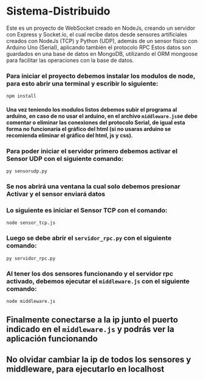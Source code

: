 # Sistema-Distribuido
Este es un proyecto de WebSocket creado en NodeJs, creando un servidor con Express y Socket.io, el cual recibe datos desde sensores artificiales creados con NodeJs (TCP) y Python (UDP), además de un sensor físico con Arduino Uno (Serial), aplicando también el protocolo RPC
Estos datos son guardados en una base de datos en MongoDB, utilizando el ORM mongoose para facilitar las operaciones con la base de datos.

### Para iniciar el proyecto debemos instalar los modulos de node, para esto abrir una terminal y escribir lo siguiente:

<code>npm install</code>

#### Una vez teniendo los modulos listos debemos subir el programa al arduino, en caso de no usar el arduino, en el archivo <code>middleware.js</code>se debe comentar o eliminar las conexiones del protocolo Serial, de igual esta forma no funcionaría el gráfico del html (si no usaras arduino se recomienda eliminar el gráfico del html, js y css).

### Para poder iniciar el servidor primero debemos activar el Sensor UDP con el siguiente comando:

<code>py sensorudp.py</code>

### Se nos abrirá una ventana la cual solo debemos presionar Activar y el sensor enviará datos

### Lo siguiente es iniciar el Sensor TCP con el comando:

<code>node sensor_tcp.js</code>

### Luego se debe abrir el <code>servidor_rpc.py</code> con el siguiente comando:
<code>py servidor_rpc.py</code>


### Al tener los dos sensores funcionando y el servidor rpc activado, debemos ejecutar el <code>middleware.js</code> con el siguiente comando:

<code>node middleware.js</code>

## Finalmente conectarse a la ip junto el puerto indicado en el <code>middleware.js</code> y podrás ver la aplicación funcionando

## No olvidar cambiar la ip de todos los sensores y middleware, para ejecutarlo en localhost
